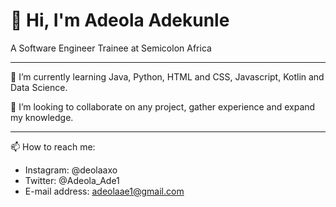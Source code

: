# 👋 Hi, I'm Adeola Adekunle
A Software Engineer Trainee at Semicolon Africa 
__________________________________________________________________________________________________________________________________________________________

🌱 I’m currently learning Java, Python, HTML and CSS, Javascript, Kotlin and Data Science.
 
 💞️ I’m looking to collaborate on any project, gather experience and expand my knowledge.
 __________________________________________________________________________________________________________________________________________________________
 📫 How to reach me:
 - Instagram: @deolaaxo
 - Twitter: @Adeola_Ade1
 - E-mail address: adeolaae1@gmail.com

<!---
RevEmmanuel/RevEmmanuel is a ✨ special ✨ repository because its `README.md` (this file) appears on your GitHub profile.
You can click the Preview link to take a look at your changes.
--->
